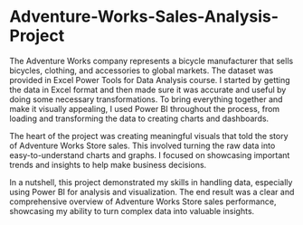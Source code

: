 # Adventure-Works-Sales-Analysis-Project
The Adventure Works company represents a bicycle manufacturer that sells bicycles, clothing, and accessories to global markets. The dataset was provided in Excel Power Tools for Data Analysis course. I started by getting the data in Excel format and then made sure it was accurate and useful by doing some necessary transformations. To bring everything together and make it visually appealing, I used Power BI throughout the process, from loading and transforming the data to creating charts and dashboards.

The heart of the project was creating meaningful visuals that told the story of Adventure Works Store sales. This involved turning the raw data into easy-to-understand charts and graphs. I focused on showcasing important trends and insights to help make business decisions.

In a nutshell, this project demonstrated my skills in handling data, especially using Power BI for analysis and visualization. The end result was a clear and comprehensive overview of Adventure Works Store sales performance, showcasing my ability to turn complex data into valuable insights.
